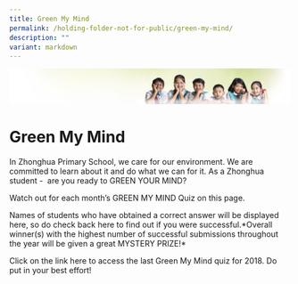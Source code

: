 ```yaml
---
title: Green My Mind
permalink: /holding-folder-not-for-public/green-my-mind/
description: ""
variant: markdown
---
```

![](/images/Banner.jpg)

Green My Mind
=============

  
In Zhonghua Primary School, we care for our environment. We are committed to learn about it and do what we can for it. As a Zhonghua student -  are you ready to GREEN YOUR MIND?  

Watch out for each month’s GREEN MY MIND Quiz on this page.

  

Names of students who have obtained a correct answer will be displayed here, so do check back here to find out if you were successful.\*Overall winner(s) with the highest number of successful submissions throughout the year will be given a great MYSTERY PRIZE!\*

Click on the link here to access the last Green My Mind quiz for 2018. Do put in your best effort!